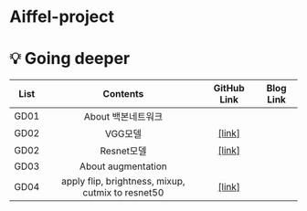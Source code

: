 # Aiffel-project
# 💡 Going deeper
|List|Contents|GitHub Link|Blog Link|
|:--:|:------:|:---:|:---:|
|GD01|About 백본네트워크|||
|GD02|VGG모델|[[link]](https://github.com/minigoom/Aiffel-project/blob/main/Going%20deeper/GD01_VGG%20model.ipynb)||
|GD02|Resnet모델|[[link]](https://github.com/minigoom/Aiffel-project/blob/main/Going%20deeper/GD02_Resnet%20model.ipynb)||
|GD03|About augmentation|||
|GD04|apply flip, brightness, mixup, cutmix to resnet50|[[link]](https://github.com/minigoom/Aiffel-project/blob/main/Going%20deeper/GD04_augmentation%2Ccutmix%2C%20mixup%20with%20resnet50.ipynb)||
